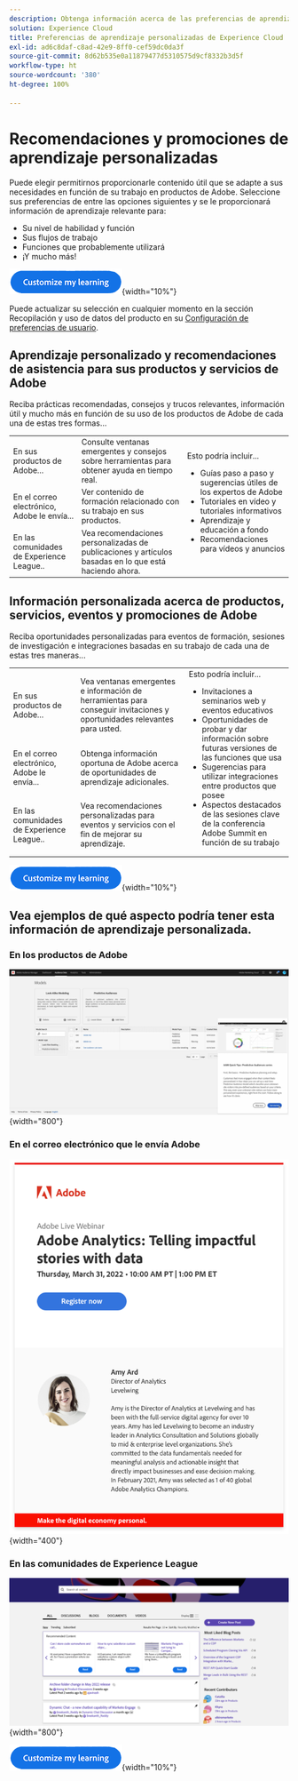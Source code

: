 ```yaml
---
description: Obtenga información acerca de las preferencias de aprendizaje personalizadas en Experience Cloud. Esto permite a los clientes recibir ayuda y promociones personalizadas por correo electrónico, en sus productos de Adobe Experience Cloud y dentro de las comunidades de Adobe Experience League en función de sus datos de uso.
solution: Experience Cloud
title: Preferencias de aprendizaje personalizadas de Experience Cloud
exl-id: ad6c8daf-c8ad-42e9-8ff0-cef59dc0da3f
source-git-commit: 8d62b535e0a11879477d5310575d9cf8332b3d5f
workflow-type: ht
source-wordcount: '380'
ht-degree: 100%

---
```


# Recomendaciones y promociones de aprendizaje personalizadas

Puede elegir permitirnos proporcionarle contenido útil que se adapte a sus necesidades en función de su trabajo en productos de Adobe. Seleccione sus preferencias de entre las opciones siguientes y se le proporcionará información de aprendizaje relevante para:

* Su nivel de habilidad y función
* Sus flujos de trabajo
* Funciones que probablemente utilizará
* ¡Y mucho más!

[![](assets/personalized-learning-customize-learning-button.png)](https://experience.adobe.com/?shell_forceuserconsent=true#/home){width="10%"}

Puede actualizar su selección en cualquier momento en la sección Recopilación y uso de datos del producto en su [Configuración de preferencias de usuario](https://experience.adobe.com/preferences/).

## Aprendizaje personalizado y recomendaciones de asistencia para sus productos y servicios de Adobe

Reciba prácticas recomendadas, consejos y trucos relevantes, información útil y mucho más en función de su uso de los productos de Adobe de cada una de estas tres formas...

<table>
<tbody>
  <tr>
    <td>En sus productos de Adobe...<br></td>
    <td>Consulte ventanas emergentes y consejos sobre herramientas para obtener ayuda en tiempo real.</td>
    <td rowspan="3">Esto podría incluir... <ul><li>Guías paso a paso y sugerencias útiles de los expertos de Adobe</li> 
    <li>Tutoriales en vídeo y tutoriales informativos</li> 
    <li>Aprendizaje y educación a fondo</li> 
    <li>Recomendaciones para vídeos y anuncios</li>
    </ul></td>
  </tr>
  <tr>
    <td>En el correo electrónico, Adobe le envía...</td>
    <td>Ver contenido de formación relacionado con su trabajo en sus productos.</td>
  </tr>
  <tr>
    <td>En las comunidades de Experience League..</td>
    <td>Vea recomendaciones personalizadas de publicaciones y artículos basadas en lo que está haciendo ahora.</td>
  </tr>
</tbody>
</table>

## Información personalizada acerca de productos, servicios, eventos y promociones de Adobe

Reciba oportunidades personalizadas para eventos de formación, sesiones de investigación e integraciones basadas en su trabajo de cada una de estas tres maneras...

<table>
<tbody>
  <tr>
    <td>En sus productos de Adobe...<br></td>
    <td>Vea ventanas emergentes e información de herramientas para conseguir invitaciones y oportunidades relevantes para usted.</td>
    <td rowspan="3">Esto podría incluir... <ul>
    <li>Invitaciones a seminarios web y eventos educativos</li> 
    <li>Oportunidades de probar y dar información sobre futuras versiones de las funciones que usa</li>
    <li>Sugerencias para utilizar integraciones entre productos que posee</li> 
    <li>Aspectos destacados de las sesiones clave de la conferencia Adobe Summit en función de su trabajo</li>
    </ul></td>
  </tr>
  <tr>
    <td>En el correo electrónico, Adobe le envía...</td>
    <td>Obtenga información oportuna de Adobe acerca de oportunidades de aprendizaje adicionales.</td>
  </tr>
  <tr>
    <td>En las comunidades de Experience League..</td>
    <td>Vea recomendaciones personalizadas para eventos y servicios con el fin de mejorar su aprendizaje.</td>
  </tr>
</tbody>
</table>


[![](assets/personalized-learning-customize-learning-button.png)](https://experience.adobe.com/?shell_forceuserconsent=true#/home){width="10%"}

## Vea ejemplos de qué aspecto podría tener esta información de aprendizaje personalizada.


### En los productos de Adobe

![](assets/personalized-learning-in-product.gif){width="800"}



### En el correo electrónico que le envía Adobe

![](assets/personalized-learning-email.png){width="400"}



### En las comunidades de Experience League

![](assets/personalized-learning-communities.png){width="800"}



[![](assets/personalized-learning-customize-learning-button.png)](https://experience.adobe.com/?shell_forceuserconsent=true#/home){width="10%"}
